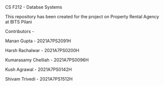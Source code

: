 CS F212 - Databse Systems

This repository has been created for the project on Property Rental Agency at BITS Pilani

Contributors - 


Manan Gupta  - 2021A7PS2091H

Harsh Rachalwar - 2021A7PS0200H

Kumarasamy Chelliah - 2021A7PS0096H

Kush Agrawal - 2021A7PS0142H

Shivam Trivedi - 2021A7PS1512H
